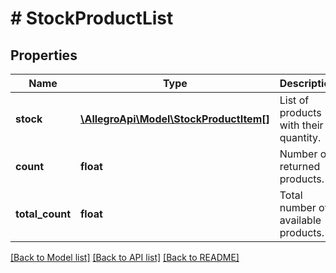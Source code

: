 # # StockProductList

## Properties

Name | Type | Description | Notes
------------ | ------------- | ------------- | -------------
**stock** | [**\AllegroApi\Model\StockProductItem[]**](StockProductItem.md) | List of products with their quantity. | [optional]
**count** | **float** | Number of returned products. | [optional]
**total_count** | **float** | Total number of available products. | [optional]

[[Back to Model list]](../../README.md#models) [[Back to API list]](../../README.md#endpoints) [[Back to README]](../../README.md)
